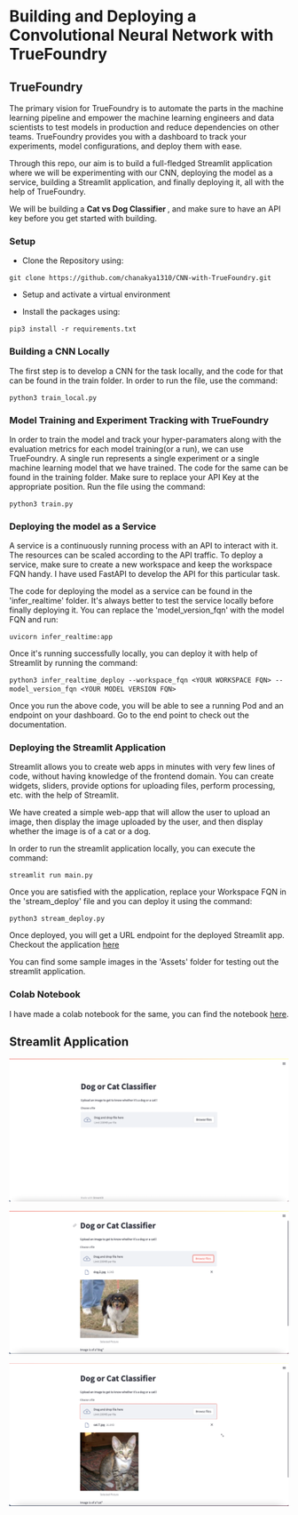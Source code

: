 # Building and Deploying a Convolutional Neural Network with TrueFoundry

## TrueFoundry

The primary vision for TrueFoundry is to automate the parts in the machine learning pipeline and empower the machine learning engineers and data scientists to test models in production and reduce dependencies on other teams. TrueFoundry provides you with a dashboard to track your experiments, model configurations, and deploy them with ease.

Through this repo, our aim is to build a full-fledged Streamlit application where we will be experimenting with our CNN, deploying the model as a service, building a Streamlit application, and finally deploying it, all with the help of TrueFoundry.

We will be building a <b> Cat vs Dog Classifier </b>, and make sure to have an API key before you get started with building.

### Setup


* Clone the Repository using:
```
git clone https://github.com/chanakya1310/CNN-with-TrueFoundry.git
```

* Setup and activate a virtual environment

* Install the packages using:
```
pip3 install -r requirements.txt
```

### Building a CNN Locally

The first step is to develop a CNN for the task locally, and the code for that can be found in the train folder. In order to run the file, use the command:
```
python3 train_local.py
```

### Model Training and Experiment Tracking with TrueFoundry

In order to train the model and track your hyper-paramaters along with the evaluation metrics for each model training(or a run), we can use TrueFoundry. A single run represents a single experiment or a single machine learning model that we have trained. The code for the same can be found in the training folder. Make sure to replace your API Key at the appropriate position. Run the file using the command:
```
python3 train.py
```

### Deploying the model as a Service

A service is a continuously running process with an API to interact with it. The resources can be scaled according to the API traffic. To deploy a service, make sure to create a new workspace and keep the workspace FQN handy. I have used FastAPI to develop the API for this particular task.

The code for deploying the model as a service can be found in the 'infer_realtime' folder. It's always better to test the service locally before finally deploying it. You can replace the 'model_version_fqn' with the model FQN and run:
```
uvicorn infer_realtime:app
```

Once it's running successfully locally, you can deploy it with help of Streamlit by running the command:
```
python3 infer_realtime_deploy --workspace_fqn <YOUR WORKSPACE FQN> --model_version_fqn <YOUR MODEL VERSION FQN>
```

Once you run the above code, you will be able to see a running Pod and an endpoint on your dashboard. Go to the end point to check out the documentation.

### Deploying the Streamlit Application

Streamlit allows you to create web apps in minutes with very few lines of code, without having knowledge of the frontend domain. You can create widgets, sliders, provide options for uploading files, perform processing, etc. with the help of Streamlit.

We have created a simple web-app that will allow the user to upload an image, then display the image uploaded by the user, and then display whether the image is of a cat or a dog.

In order to run the streamlit application locally, you can execute the command:
```
streamlit run main.py
```

Once you are satisfied with the application, replace your Workspace FQN in the 'stream_deploy' file and you can deploy it using the command:
```
python3 stream_deploy.py
```

Once deployed, you will get a URL endpoint for the deployed Streamlit app. Checkout the application [here](https://streamlit-demo-projects.tfy-ctl-euwe1-production.production.truefoundry.com/)

You can find some sample images in the 'Assets' folder for testing out the streamlit application.

### Colab Notebook

I have made a colab notebook for the same, you can find the notebook [here](https://colab.research.google.com/drive/1fxMPSXuM1uxs5qYIHdP5jewTRMT01r3e?usp=sharing).


## Streamlit Application

![Streamlit Application](Assets/streamlit_application.png)

![Classifying Image as Dog](Assets/dog_example.png)

![Classifying Image as Cat](Assets/cat_example.png)
